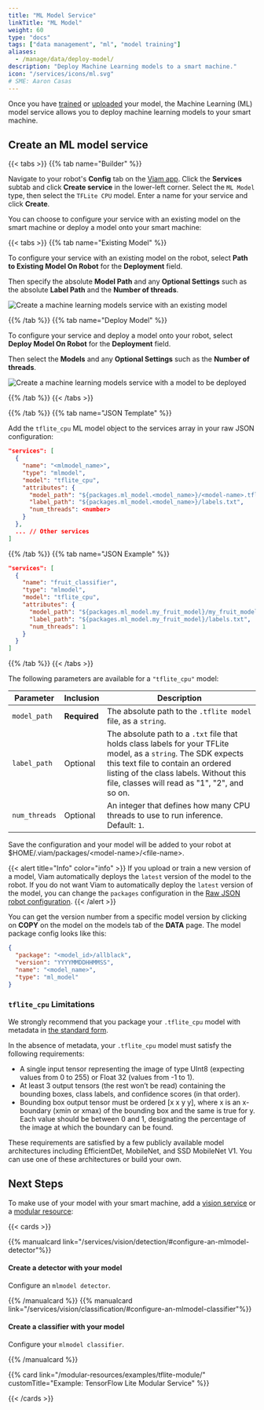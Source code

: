 ```yaml
---
title: "ML Model Service"
linkTitle: "ML Model"
weight: 60
type: "docs"
tags: ["data management", "ml", "model training"]
aliases:
  - /manage/data/deploy-model/
description: "Deploy Machine Learning models to a smart machine."
icon: "/services/icons/ml.svg"
# SME: Aaron Casas
---
```


Once you have [trained](/manage/ml/train-model/) or [uploaded](/manage/ml/upload-model/) your model, the Machine Learning (ML) model service allows you to deploy machine learning models to your smart machine.

## Create an ML model service

{{< tabs >}}
{{% tab name="Builder" %}}

Navigate to your robot's **Config** tab on the [Viam app](https://app.viam.com/robots).
Click the **Services** subtab and click **Create service** in the lower-left corner.
Select the `ML Model` type, then select the `TFLite CPU` model.
Enter a name for your service and click **Create**.

You can choose to configure your service with an existing model on the smart machine or deploy a model onto your smart machine:

{{< tabs >}}
{{% tab name="Existing Model" %}}

To configure your service with an existing model on the robot, select **Path to Existing Model On Robot** for the **Deployment** field.

Then specify the absolute **Model Path** and any **Optional Settings** such as the absolute **Label Path** and the **Number of threads**.

![Create a machine learning models service with an existing model](/services/available-models.png)

{{% /tab %}}
{{% tab name="Deploy Model" %}}

To configure your service and deploy a model onto your robot, select **Deploy Model On Robot** for the **Deployment** field.

Then select the **Models** and any **Optional Settings** such as the **Number of threads**.

![Create a machine learning models service with a model to be deployed](/services/deploy-model.png)

{{% /tab %}}
{{< /tabs >}}

{{% /tab %}}
{{% tab name="JSON Template" %}}

Add the `tflite_cpu` ML model object to the services array in your raw JSON configuration:

```json {class="line-numbers linkable-line-numbers"}
"services": [
  {
    "name": "<mlmodel_name>",
    "type": "mlmodel",
    "model": "tflite_cpu",
    "attributes": {
      "model_path": "${packages.ml_model.<model_name>}/<model-name>.tflite",
      "label_path": "${packages.ml_model.<model_name>}/labels.txt",
      "num_threads": <number>
    }
  },
  ... // Other services
]
```

{{% /tab %}}
{{% tab name="JSON Example" %}}

```json {class="line-numbers linkable-line-numbers"}
"services": [
  {
    "name": "fruit_classifier",
    "type": "mlmodel",
    "model": "tflite_cpu",
    "attributes": {
      "model_path": "${packages.ml_model.my_fruit_model}/my_fruit_model.tflite",
      "label_path": "${packages.ml_model.my_fruit_model}/labels.txt",
      "num_threads": 1
    }
  }
]
```

{{% /tab %}}
{{< /tabs >}}

The following parameters are available for a `"tflite_cpu"` model:

<!-- prettier-ignore -->
| Parameter | Inclusion | Description |
| --------- | --------- | ----------- |
| `model_path` | **Required** | The absolute path to the `.tflite model` file, as a `string`. |
| `label_path` | Optional | The absolute path to a `.txt` file that holds class labels for your TFLite model, as a `string`. The SDK expects this text file to contain an ordered listing of the class labels. Without this file, classes will read as "1", "2", and so on. |
| `num_threads` | Optional | An integer that defines how many CPU threads to use to run inference. Default: `1`. |

Save the configuration and your model will be added to your robot at <file>$HOME/.viam/packages/\<model-name\>/\<file-name\></file>.

{{< alert title="Info" color="info" >}}
If you upload or train a new version of a model, Viam automatically deploys the `latest` version of the model to the robot.
If you do not want Viam to automatically deploy the `latest` version of the model, you can change the `packages` configuration in the [Raw JSON robot configuration](../../manage/configuration/#the-config-tab).
{{< /alert >}}

You can get the version number from a specific model version by clicking on **COPY** on the model on the models tab of the **DATA** page.
The model package config looks like this:

```json
{
  "package": "<model_id>/allblack",
  "version": "YYYYMMDDHHMMSS",
  "name": "<model_name>",
  "type": "ml_model"
}
```

### `tflite_cpu` Limitations

We strongly recommend that you package your `.tflite_cpu` model with metadata in [the standard form](https://github.com/tensorflow/tflite-support/blob/560bc055c2f11772f803916cb9ca23236a80bf9d/tensorflow_lite_support/metadata/metadata_schema.fbs).

In the absence of metadata, your `.tflite_cpu` model must satisfy the following requirements:

- A single input tensor representing the image of type UInt8 (expecting values from 0 to 255) or Float 32 (values from -1 to 1).
- At least 3 output tensors (the rest won’t be read) containing the bounding boxes, class labels, and confidence scores (in that order).
- Bounding box output tensor must be ordered [x x y y], where x is an x-boundary (xmin or xmax) of the bounding box and the same is true for y.
  Each value should be between 0 and 1, designating the percentage of the image at which the boundary can be found.

These requirements are satisfied by a few publicly available model architectures including EfficientDet, MobileNet, and SSD MobileNet V1.
You can use one of these architectures or build your own.

## Next Steps

To make use of your model with your smart machine, add a [vision service](/services/vision/) or a [modular resource](/modular-resources/):

{{< cards >}}

{{% manualcard link="/services/vision/detection/#configure-an-mlmodel-detector"%}}

<h4>Create a detector with your model</h4>

Configure an `mlmodel detector`.

{{% /manualcard %}}
{{% manualcard link="/services/vision/classification/#configure-an-mlmodel-classifier"%}}

<h4>Create a classifier with your model</h4>

Configure your `mlmodel classifier`.

{{% /manualcard %}}

{{% card link="/modular-resources/examples/tflite-module/" customTitle="Example: TensorFlow Lite Modular Service" %}}

{{< /cards >}}
